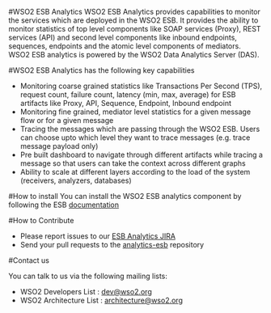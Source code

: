 #WSO2 ESB Analytics
WSO2 ESB Analytics provides capabilities to monitor the services which are deployed in the WSO2 ESB. It provides the ability to monitor statistics of top level components like SOAP services (Proxy), REST services (API) and second level components like inbound endpoints, sequences, endpoints and the atomic level components of mediators. WSO2 ESB analytics is powered by the WSO2 Data Analytics Server (DAS).

#WSO2 ESB Analytics has the following key capabilities

- Monitoring coarse grained statistics like Transactions Per Second (TPS), request count, failure count, latency (min, max, average) for ESB artifacts like Proxy, API, Sequence, Endpoint, Inbound endpoint
- Monitoring fine grained, mediator level statistics for a given message flow or for a given message
- Tracing the messages which are passing through the WSO2 ESB. Users can choose upto which level they want to trace messages (e.g. trace message payload only)
- Pre built dashboard to navigate through different artifacts while tracing a message so that users can take the context across different graphs
- Ability to scale at different layers according to the load of the system (receivers, analyzers, databases)

#How to install
You can install the WSO2 ESB analytics component by following the ESB [documentation](https://docs.wso2.com/display/ESB500/WSO2+ESB+Analytics)

#How to Contribute

* Please report issues to our [ESB Analytics JIRA](https://wso2.org/jira/browse/ANLYESB)
* Send your pull requests to the [analytics-esb](https://github.com/wso2/analytics-esb) repository

#Contact us

You can talk to us via the following mailing lists:

* WSO2 Developers List : dev@wso2.org
* WSO2 Architecture List : architecture@wso2.org
